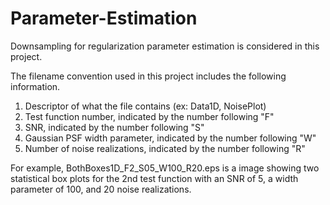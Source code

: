 # Parameter-Estimation
Downsampling for regularization parameter estimation is considered in this project.

The filename convention used in this project includes the following information.
1. Descriptor of what the file contains (ex: Data1D, NoisePlot)
2. Test function number, indicated by the number following "F"
3. SNR, indicated by the number following "S"
4. Gaussian PSF width parameter, indicated by the number following "W"
5. Number of noise realizations, indicated by the number following "R"

For example, BothBoxes1D_F2_S05_W100_R20.eps is a image showing two statistical box plots for the 2nd test function with an SNR of 5, a width parameter of 100, and 20 noise realizations.
